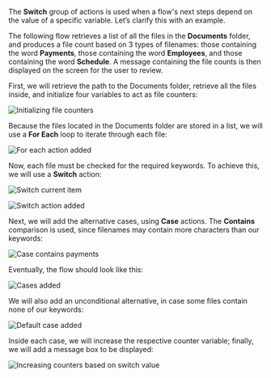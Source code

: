 The **Switch** group of actions is used when a flow's next steps depend on the value of a specific variable. Let’s clarify this with an example.

The following flow retrieves a list of all the files in the **Documents** folder, and produces a file count based on 3 types of filenames: those containing the word **Payments**, those containing the word **Employees**, and those containing the word **Schedule**. A message containing the file counts is then displayed on the screen for the user to review.

First, we will retrieve the path to the Documents folder, retrieve all the files inside, and initialize four variables to act as file counters:

![Initializing file counters](..\media\initializing-file-counters.png)

Because the files located in the Documents folder are stored in a list, we will use a **For Each** loop to iterate through each file:

![For each action added](..\media\for-each-action-added.png)

Now, each file must be checked for the required keywords. To achieve this, we will use a **Switch** action:

![Switch current item](..\media\switch-current-item.png)

![Switch action added](..\media\switch-action-added.png)

Next, we will add the alternative cases, using **Case** actions. The **Contains** comparison is used, since filenames may contain more characters than our keywords:

![Case contains payments](..\media\case-contains-payments.png)

Eventually, the flow should look like this:

![Cases added](..\media\cases-added.png)

We will also add an unconditional alternative, in case some files contain none of our keywords:

![Default case added](..\media\default-case-added.png)

Inside each case, we will increase the respective counter variable; finally, we will add a message box to be displayed:

![Increasing counters based on switch value](..\media\increasing-counters-based-on-switch-value.png)
